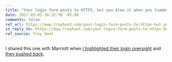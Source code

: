 ```yaml
---
title: "Your login form posts to HTTPS, but you blew it when you loaded it over HTTP"
date: 2017-03-02 16:32:58 -05:00
comments: false
ref_url: https://www.troyhunt.com/your-login-form-posts-to-https-but-you/
in_reply_to: https://www.troyhunt.com/your-login-form-posts-to-https-but-you/
ref_source: Troy Hunt
---
```


I shared this one with Marriott when [I highlighted their login oversight](https://twitter.com/aarongustafson/status/836681750776590336) and [they pushed back](https://twitter.com/marriott/status/836922588966359044).